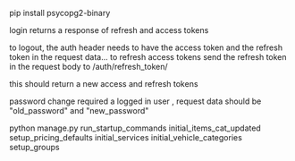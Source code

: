 pip install psycopg2-binary

login returns a response of 
refresh and access tokens 

to logout, the auth header needs to have the access token and the refresh token in the request data...
to refresh access tokens send the refresh token in the request body to 
/auth/refresh_token/

this should return a new access and refresh tokens

password change required a logged in user , request data should be "old_password" and "new_password"

python manage.py run_startup_commands initial_items_cat_updated setup_pricing_defaults initial_services initial_vehicle_categories setup_groups